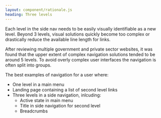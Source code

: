 ```yaml
---
layout: component/rationale.js
heading: Three levels
---
```


Each level in the side nav needs to be easily visually identifiable as a new level. Beyond 3 levels, visual solutions quickly become too complex or drastically reduce the available line length for links.

After reviewing multiple government and private sector websites, it was found that the upper extent of complex navigation solutions tended to be around 5 levels. To avoid overly complex user interfaces the navigation is often split into groups.

The best examples of navigation for a user where:
- One level in a main menu
- Landing page containing a list of second level links
- Three levels in a side navigation, inlcuding:
  - Active state in main menu
  - Title in side navigation for second level
  - Breadcrumbs
